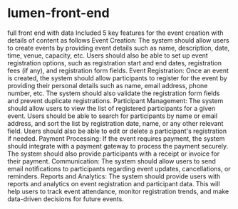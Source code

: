 # lumen-front-end
full front end with data
 Included 5 key features for the event creation with details of content as follows
Event Creation: The system should allow users to create events by providing event details such as name, description, date, time, venue, capacity, etc. 
                Users should also be able to set up event registration options, such as registration start and end dates, registration fees (if any), 
                and registration form fields.
Event Registration: Once an event is created, the system should allow participants to register for the event by providing their personal details such 
                    as name, email address, phone number, etc. The system should also validate the registration form fields and prevent duplicate registrations.
Participant Management: The system should allow users to view the list of registered participants for a given event. Users should be able to search for 
                        participants by name or email address, and sort the list by registration date, name, or any other relevant field. Users should also be able 
                        to edit or delete a participant's registration if needed.
Payment Processing: If the event requires payment, the system should integrate with a payment gateway to process the payment securely. 
                    The system should also provide participants with a receipt or invoice for their payment.
Communication: The system should allow users to send email notifications to participants regarding event updates, cancellations, or reminders.
Reports and Analytics: The system should provide users with reports and analytics on event registration and participant data.
                       This will help users to track event attendance, monitor registration trends, and make data-driven decisions for future events.

